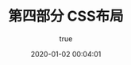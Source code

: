 ---
pageComponent:
  name: Catalogue
  data:
    path: 100204.CSS布局
    imgUrl: /img/01.png
    description: k8S
title: 第四部分 CSS布局
date: 2020-01-02 00:04:01
permalink: /css/layout/
sidebar: false
article: false
comment: false
editLink: false
author:
  name: xiaoliuxuesheng
  link: https://github.com/xiaoliuxuesheng
---